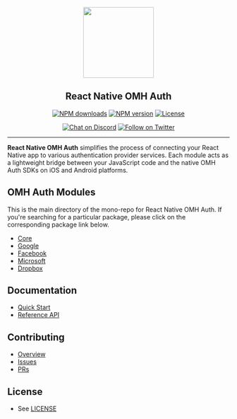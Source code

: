 <p align="center">
  <a href="https://www.openmobilehub.com/">
    <img width="160px" src="https://www.openmobilehub.com/images/logo/omh_logo.png"/><br/>
  </a>
  <h2 align="center">React Native OMH Auth</h2>
</p>

<p align="center">
  <a href="https://www.npmjs.com/package/@omh/react-native-auth-core"><img src="https://img.shields.io/npm/dm/@omh/react-native-auth-core.svg?style=flat" alt="NPM downloads"/></a>
  <a href="https://www.npmjs.com/package/@omh/react-native-auth-core"><img src="https://img.shields.io/npm/v/@omh/react-native-auth-core.svg?style=flat" alt="NPM version"/></a>
  <a href="/LICENSE"><img src="https://img.shields.io/npm/l/@omh/react-native-auth-core.svg?style=flat" alt="License"/></a>
</p>

<p align="center">
  <a href="https://discord.com/invite/yTAFKbeVMw"><img src="https://img.shields.io/discord/1115727214827278446.svg?style=flat&colorA=7289da&label=Chat%20on%20Discord" alt="Chat on Discord"/></a>
  <a href="https://twitter.com/openmobilehub"><img src="https://img.shields.io/twitter/follow/rnfirebase.svg?style=flat&colorA=1da1f2&colorB=&label=Follow%20on%20Twitter" alt="Follow on Twitter"/></a>
</p>

---

**React Native OMH Auth** simplifies the process of connecting your React Native app to various authentication provider services. Each module acts as a lightweight bridge between your JavaScript code and the native OMH Auth SDKs on iOS and Android platforms.

## OMH Auth Modules

This is the main directory of the mono-repo for React Native OMH Auth. If you're searching for a particular package, please click on the corresponding package link below.

- [Core](/packages/core/README.md)
- [Google](/packages/plugin-google/README.md)
- [Facebook](/packages/plugin-facebook/README.md)
- [Microsoft](/packages/plugin-microsoft/README.md)
- [Dropbox](/packages/plugin-dropbox/README.md)

## Documentation

- [Quick Start](https://special-barnacle-93vn82m.pages.github.io/docs/getting-started)
- [Reference API](https://special-barnacle-93vn82m.pages.github.io/docs/api)

## Contributing

- [Overview](https://special-barnacle-93vn82m.pages.github.io/docs/contributing)
- [Issues](https://github.com/openmobilehub/react-native-omh-auth/issues)
- [PRs](https://github.com/openmobilehub/react-native-omh-auth/pulls)

## License

- See [LICENSE](https://github.com/openmobilehub/react-native-omh-auth/blob/main/LICENSE)
